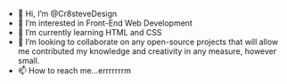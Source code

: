 - 👋 Hi, I’m @Cr8steveDesign
- 👀 I’m interested in Front-End Web Development
- 🌱 I’m currently learning HTML and CSS
- 💞️ I’m looking to collaborate on any open-source projects that will allow me contributed my knowledge and creativity in any measure, however small.
- 📫 How to reach me...errrrrrrm

<!---
Cr8steveDesign/Cr8steveDesign is a ✨ special ✨ repository because its `README.md` (this file) appears on your GitHub profile.
You can click the Preview link to take a look at your changes.
--->
